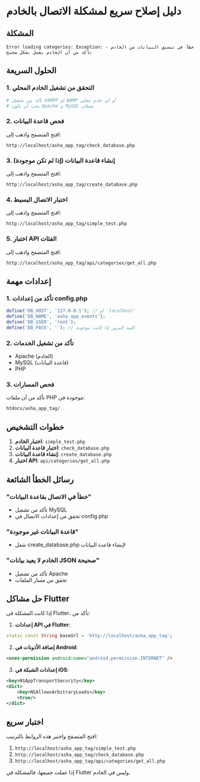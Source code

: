 # دليل إصلاح سريع لمشكلة الاتصال بالخادم

## المشكلة
```
Error loading categories: Exception: خطأ في تنسيق البيانات من الخادم - تأكد من أن الخادم يعمل بشكل صحيح
```

## الحلول السريعة

### 1. التحقق من تشغيل الخادم المحلي
```bash
# تأكد من تشغيل XAMPP أو WAMP أو أي خادم محلي
# يجب أن يكون Apache و MySQL يعملان
```

### 2. فحص قاعدة البيانات
افتح المتصفح واذهب إلى:
```
http://localhost/asha_app_tag/check_database.php
```

### 3. إنشاء قاعدة البيانات (إذا لم تكن موجودة)
افتح المتصفح واذهب إلى:
```
http://localhost/asha_app_tag/create_database.php
```

### 4. اختبار الاتصال البسيط
افتح المتصفح واذهب إلى:
```
http://localhost/asha_app_tag/simple_test.php
```

### 5. اختبار API الفئات
افتح المتصفح واذهب إلى:
```
http://localhost/asha_app_tag/api/categories/get_all.php
```

## إعدادات مهمة

### 1. تأكد من إعدادات config.php
```php
define('DB_HOST', '127.0.0.1'); // أو 'localhost'
define('DB_NAME', 'asha_app_events');
define('DB_USER', 'root');
define('DB_PASS', ''); // كلمة المرور إذا كانت موجودة
```

### 2. تأكد من تشغيل الخدمات
- Apache (الخادم)
- MySQL (قاعدة البيانات)
- PHP

### 3. فحص المسارات
تأكد من أن ملفات PHP موجودة في:
```
htdocs/asha_app_tag/
```

## خطوات التشخيص

1. **اختبار الخادم**: `simple_test.php`
2. **اختبار قاعدة البيانات**: `check_database.php`
3. **إنشاء قاعدة البيانات**: `create_database.php`
4. **اختبار API**: `api/categories/get_all.php`

## رسائل الخطأ الشائعة

### "خطأ في الاتصال بقاعدة البيانات"
- تأكد من تشغيل MySQL
- تحقق من إعدادات الاتصال في config.php

### "قاعدة البيانات غير موجودة"
- شغل create_database.php لإنشاء قاعدة البيانات

### "الخادم لا يعيد بيانات JSON صحيحة"
- تأكد من تشغيل Apache
- تحقق من مسار الملفات

## حل مشاكل Flutter

إذا كانت المشكلة في Flutter، تأكد من:

1. **إعدادات API في Flutter**:
```dart
static const String baseUrl = 'http://localhost/asha_app_tag';
```

2. **إضافة الأذونات في Android**:
```xml
<uses-permission android:name="android.permission.INTERNET" />
```

3. **إعدادات الشبكة في iOS**:
```xml
<key>NSAppTransportSecurity</key>
<dict>
    <key>NSAllowsArbitraryLoads</key>
    <true/>
</dict>
```

## اختبار سريع

افتح المتصفح واختبر هذه الروابط بالترتيب:

1. `http://localhost/asha_app_tag/simple_test.php`
2. `http://localhost/asha_app_tag/check_database.php`
3. `http://localhost/asha_app_tag/api/categories/get_all.php`

إذا عملت جميعها، فالمشكلة في Flutter وليس في الخادم. 
